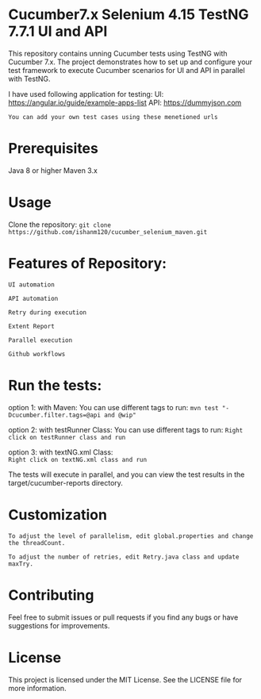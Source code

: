 # Cucumber7.x Selenium 4.15 TestNG 7.7.1 UI and API

This repository contains unning Cucumber tests using TestNG with Cucumber 7.x. The project demonstrates how to set up and configure your test framework to execute Cucumber scenarios for UI and API in parallel with TestNG.

I have used following application for testing:
UI: https://angular.io/guide/example-apps-list
API: https://dummyjson.com

``` You can add your own test cases using these menetioned urls ```

# Prerequisites
Java 8 or higher
Maven 3.x


# Usage
Clone the repository:
``` git clone https://github.com/ishanm120/cucumber_selenium_maven.git ```


# Features of Repository:
``` UI automation ```

``` API automation ```

``` Retry during execution ```

``` Extent Report ```

``` Parallel execution  ```

``` Github workflows  ```


# Run the tests:
  option 1:  with Maven: You can use different tags to run:
``` mvn test "-Dcucumber.filter.tags=@api and @wip" ```

 option 2: with testRunner Class: You can use different tags to run: 
``` Right click on testRunner class and run ```

 option 3: with textNG.xml Class:  
``` Right click on textNG.xml class and run ```


The tests will execute in parallel, and you can view the test results in the target/cucumber-reports directory.

# Customization
``` To adjust the level of parallelism, edit global.properties and change the threadCount. ```

``` To adjust the number of retries, edit Retry.java class and update  maxTry. ```

# Contributing
Feel free to submit issues or pull requests if you find any bugs or have suggestions for improvements.

# License
This project is licensed under the MIT License. See the LICENSE file for more information.
